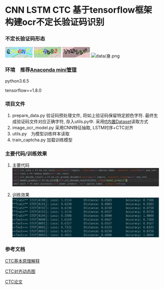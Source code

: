 #  CNN LSTM CTC 基于tensorflow框架构建ocr**不定长**验证码识别

### 不定长验证码形态
![data/N.png](data/N.png)
![data/ug.png](data/ug.png)
![data/vwsizb.png](data/vwsizb.png)
![data/身.png](data/身.png)

### 环境　推荐[Anaconda mini管理](https://www.jianshu.com/p/169403f7e40c)

python3.6.5 

tensorflow==1.8.0

### 项目文件
1. prepare_data.py 验证码预处理文件, 将如上验证码保留特定颜色字符. 最终生成验证码文件对应正确字符, 存入utils.py中.
 采用[tf内置Dataset](https://zhuanlan.zhihu.com/p/30751039?group_id=910593989729128448)读取方式
2. image_ocr_model.py 采用CNN特征抽取, LSTM时序+CTC对齐
3. utils.py　为模型训练样本读取
4. train_captcha.py 加载训练模型

### 主要代码/训练效果
1. 主要代码　![data/main_code.png](data/main_code.png)

2. 训练效果  ![data/train_result.png](data/train_result.png)




### 参考文档
[CTC基本原理解释](https://blog.csdn.net/luodongri/article/details/80100297)

[CTC对齐动态图](https://distill.pub/2017/ctc/)

[CTC论文](http://www.cs.toronto.edu/~graves/icml_2006.pdf)
